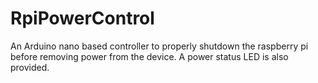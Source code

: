 # RpiPowerControl
An Arduino nano based controller to properly shutdown the raspberry pi before removing power from the device.
A power status LED is also provided.
